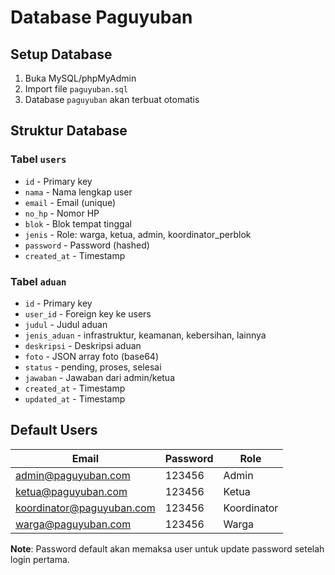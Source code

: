 # Database Paguyuban

## Setup Database

1. Buka MySQL/phpMyAdmin
2. Import file `paguyuban.sql`
3. Database `paguyuban` akan terbuat otomatis

## Struktur Database

### Tabel `users`
- `id` - Primary key
- `nama` - Nama lengkap user
- `email` - Email (unique)
- `no_hp` - Nomor HP
- `blok` - Blok tempat tinggal
- `jenis` - Role: warga, ketua, admin, koordinator_perblok
- `password` - Password (hashed)
- `created_at` - Timestamp

### Tabel `aduan`
- `id` - Primary key
- `user_id` - Foreign key ke users
- `judul` - Judul aduan
- `jenis_aduan` - infrastruktur, keamanan, kebersihan, lainnya
- `deskripsi` - Deskripsi aduan
- `foto` - JSON array foto (base64)
- `status` - pending, proses, selesai
- `jawaban` - Jawaban dari admin/ketua
- `created_at` - Timestamp
- `updated_at` - Timestamp

## Default Users

| Email | Password | Role |
|-------|----------|------|
| admin@paguyuban.com | 123456 | Admin |
| ketua@paguyuban.com | 123456 | Ketua |
| koordinator@paguyuban.com | 123456 | Koordinator |
| warga@paguyuban.com | 123456 | Warga |

**Note**: Password default akan memaksa user untuk update password setelah login pertama.